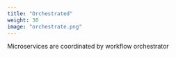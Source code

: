 ```yaml
---
title: "Orchestrated"
weight: 30
image: "orchestrate.png"
---
```


Microservices are coordinated by workflow orchestrator
